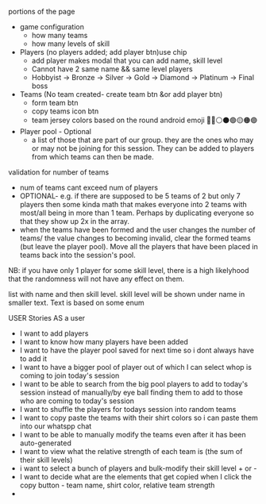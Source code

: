 portions of the page
  - game configuration
    - how many teams
    - how many levels of skill
  - Players (no players added; add player btn)use chip
    - add player makes modal that you can add name, skill level
    - Cannot have 2 same name && same level players
    - Hobbyist -> Bronze -> Silver -> Gold -> Diamond -> Platinum -> Final boss
  - Teams (No team created- create team btn &or add player btn)
    - form team btn
    - copy teams icon btn
    - team jersey colors based on the round android emoji 🔵🔴⚪⚫🟢🟡🟠🟣
  - Player pool - Optional
    -  a list of those that are part of our group. they are the ones who may or may not be joining for this session. They can be added to players from which teams can then be made.

validation for number of teams
- num of teams cant exceed num of players
- OPTIONAL- e.g. if there are supposed to be 5 teams of 2 but only 7 players then some kinda math that makes everyone into 2 teams with most/all being in more than 1 team. Perhaps by duplicating everyone so that they show up 2x in the array.
- when the teams have been formed and the user changes the number of teams/ the value changes to becoming invalid, clear the formed teams (but leave the player pool). Move all the players that have been placed in teams back into the session's pool.


NB: if you have only 1 player for some skill level, there is a high likelyhood that the randomness will not have any effect on them.


list with name and then skill level.
skill level will be shown under name in smaller text.
Text is based on some enum

USER Stories
AS a user
- I want to add players
- I want to know how many players have been added
- I want to have the player pool saved for next time so i dont always have to add it
- I want to have a bigger pool of player out of which I can select whop is coming to join today's session
- I want to be able to search from the big pool players to add to today's session instead of manually/by eye ball finding them to add to those who are coming to today's session
- I want to shuffle the players for todays session into random teams
- I want to copy paste the teams with their shirt colors so i can paste them into our whatspp chat
- I want to be able to manually modify the teams even after it has been auto-generated
- I want to view what the relative strength of each team is (the sum of their skill levels)
- i want to select a bunch of players and bulk-modify their skill level + or -
- I want to decide what are the elements that get copied when I click the copy button - team name, shirt color, relative team strength
- 